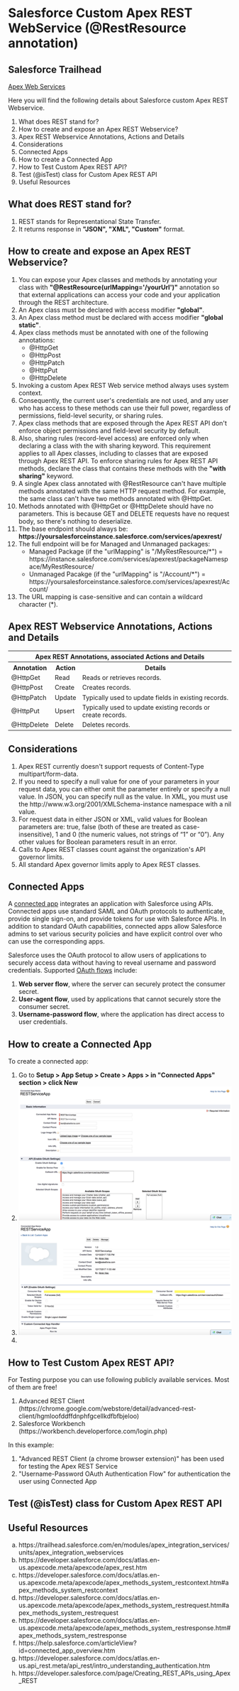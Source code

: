 # Salesforce Custom Apex REST WebService (@RestResource annotation)

## Salesforce Trailhead
<a href="https://trailhead.salesforce.com/en/modules/apex_integration_services/units/apex_integration_webservices" target="_blank" alt="Apex Web Services">Apex Web Services</a><br/>

Here you will find the following details about Salesforce custom Apex REST Webservice.

<ol type="1">
<li>What does REST stand for?</li>
<li>How to create and expose an Apex REST Webservice?</li>
<li>Apex REST Webservice Annotations, Actions and Details</li>
<li>Considerations</li>
<li>Connected Apps</li>
<li>How to create a Connected App</li>
<li>How to Test Custom Apex REST API?</li>
<li>Test (@isTest) class for Custom Apex REST API</li>
<li>Useful Resources</li>
</ol>

## What does REST stand for?

<ol type="1">
<li>REST stands for Representational State Transfer.</li>
<li>It returns response in <b>"JSON", "XML", "Custom"</b> format.</li>
</ol>

## How to create and expose an Apex REST Webservice?
<ol type="1">
<li>You can expose your Apex classes and methods by annotating your class with <b>"@RestResource(urlMapping='/yourUrl')"</b> annotation so that external applications can access your code and your application through the REST architecture.</li>
<li>An Apex class must be declared with access modifier <b>"global"</b>.</li>
<li>An Apex class method must be declared with access modifier <b>"global static"</b>.</li>
<li>Apex class methods must be annotated with one of the following annotations:
<ul>
<li>@HttpGet</li>
<li>@HttpPost</li>
<li>@HttpPatch</li>
<li>@HttpPut</li>
<li>@HttpDelete</li>
</ul>
</li>
<li>Invoking a custom Apex REST Web service method always uses system context.</li>
<li>Consequently, the current user's credentials are not used, and any user who has access to these methods can use their full power, regardless of permissions, field-level security, or sharing rules.</li>
<li>Apex class methods that are exposed through the Apex REST API don't enforce object permissions and field-level security by default.</li>
<li>Also, sharing rules (record-level access) are enforced only when declaring a class with the with sharing keyword. This requirement applies to all Apex classes, including to classes that are exposed through Apex REST API. To enforce sharing rules for Apex REST API methods, declare the class that contains these methods with the <b>"with sharing"</b> keyword.</li>
<li>A single Apex class annotated with @RestResource can't have multiple methods annotated with the same HTTP request method. For example, the same class can't have two methods annotated with @HttpGet.</li>
<li>Methods annotated with @HttpGet or @HttpDelete should have no parameters. This is because GET and DELETE requests have no request body, so there's nothing to deserialize.</li>
<li>The base endpoint should always be: <b>https://yoursalesforceinstance.salesforce.com/services/apexrest/</b></li>
<li>The full endpoint will be for Managed and Unmanaged packages:

<ul>
<li>Managed Package (if the "urlMapping" is "/MyRestResource/*") = https://instance.salesforce.com/services/apexrest/packageNamespace/MyRestResource/</li>
<li>Unmanaged Pacakge (if the "urlMapping" is "/Account/*") = https://yoursalesforceinstance.salesforce.com/services/apexrest/Account/</li>
</ul>

</li>
<li>The URL mapping is case-sensitive and can contain a wildcard character (*).</li>
</ol>

## Apex REST Webservice Annotations, Actions and Details
<table>
	<tr>
		<th colspan="3">Apex REST Annotations, associated Actions and Details</th>
	</tr>
	<tr>
		<th>Annotation</th>
		<th>Action</th>
		<th>Details</th>
	</tr>
	<tr>
		<td>@HttpGet</td>
		<td>Read</td>
		<td>Reads or retrieves records.</td>
	</tr>
	<tr>
		<td>@HttpPost</td>
		<td>Create</td>
		<td>Creates records.</td>
	</tr>
	<tr>
		<td>@HttpPatch</td>
		<td>Update</td>
		<td>Typically used to update fields in existing records.</td>
	</tr>
	<tr>
		<td>@HttpPut</td>
		<td>Upsert</td>
		<td>Typically used to update existing records or create records.</td>
	</tr>
	<tr>
		<td>@HttpDelete</td>
		<td>Delete</td>
		<td>Deletes records.</td>
	</tr>
</table>



## Considerations
<ol type="1">
<li>Apex REST currently doesn't support requests of Content-Type multipart/form-data.</li>
<li>If you need to specify a null value for one of your parameters in your request data, you can either omit the parameter entirely or specify a null value. In JSON, you can specify null as the value. In XML, you must use the http://www.w3.org/2001/XMLSchema-instance namespace with a nil value.</li>
<li>For request data in either JSON or XML, valid values for Boolean parameters are: true, false (both of these are treated as case-insensitive), 1 and 0 (the numeric values, not strings of “1” or “0”). Any other values for Boolean parameters result in an error.</li>
<li>Calls to Apex REST classes count against the organization's API governor limits.</li>
<li>All standard Apex governor limits apply to Apex REST classes.</li>
</ol>

## Connected Apps
A <a href="https://help.salesforce.com/articleView?id=connected_app_overview.htm" target="_blank" alt="connected app">connected app</a> integrates an application with Salesforce using APIs. Connected apps use standard SAML and OAuth protocols to authenticate, provide single sign-on, and provide tokens for use with Salesforce APIs. In addition to standard OAuth capabilities, connected apps allow Salesforce admins to set various security policies and have explicit control over who can use the corresponding apps.

Salesforce uses the OAuth protocol to allow users of applications to securely access data without having to reveal username and password credentials. Supported <a href="https://developer.salesforce.com/docs/atlas.en-us.api_rest.meta/api_rest/intro_understanding_authentication.htm" target="_blank" alt="OAuth flows">OAuth flows</a> include:
<ol type="1">
<li><b>Web server flow</b>, where the server can securely protect the consumer secret.</li>
<li><b>User-agent flow</b>, used by applications that cannot securely store the consumer secret.</li>
<li><b>Username-password flow</b>, where the application has direct access to user credentials.</li>
</ol>

## How to create a Connected App
To create a connected app:
<ol type="1">
<li>Go to <b>Setup > App Setup > Create > Apps > in "Connected Apps" section > click New</b></li>
<li><img src="supportedimages/connectedapp1.png" /></li>
<li><img src="supportedimages/connectedapp2.png" /></li>
<li></li>
</ol>

## How to Test Custom Apex REST API?
For Testing purpose you can use following publicly available services. Most of them are free!
<ol type="1">
<li>Advanced REST Client (https://chrome.google.com/webstore/detail/advanced-rest-client/hgmloofddffdnphfgcellkdfbfbjeloo)</li>
<li>Salesforce Workbench (https://workbench.developerforce.com/login.php)</li>
</ol>
In this example:
<ol type="1">
<li>"Advanced REST Client (a chrome browser extension)" has been used for testing the Apex REST Service</li>
<li>"Username-Password OAuth Authentication Flow" for authentication the user using Connected App</li>
</ol>

## Test (@isTest) class for Custom Apex REST API


## Useful Resources
<ol type="a">
<li>https://trailhead.salesforce.com/en/modules/apex_integration_services/units/apex_integration_webservices</li>
<li>https://developer.salesforce.com/docs/atlas.en-us.apexcode.meta/apexcode/apex_rest.htm</li>
<li>https://developer.salesforce.com/docs/atlas.en-us.apexcode.meta/apexcode/apex_methods_system_restcontext.htm#apex_methods_system_restcontext</li>
<li>https://developer.salesforce.com/docs/atlas.en-us.apexcode.meta/apexcode/apex_methods_system_restrequest.htm#apex_methods_system_restrequest</li>
<li>https://developer.salesforce.com/docs/atlas.en-us.apexcode.meta/apexcode/apex_methods_system_restresponse.htm#apex_methods_system_restresponse</li>
<li>https://help.salesforce.com/articleView?id=connected_app_overview.htm</li>
<li>https://developer.salesforce.com/docs/atlas.en-us.api_rest.meta/api_rest/intro_understanding_authentication.htm</li>
<li>https://developer.salesforce.com/page/Creating_REST_APIs_using_Apex_REST</li>
</ol>
